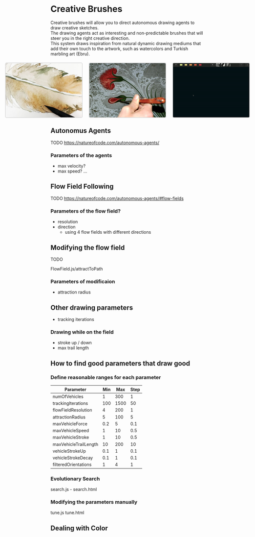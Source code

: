# Creative Brushes

Creative brushes will allow you to direct autonomous drawing agents to draw creative sketches.  
The drawing agents act as interesting and non-predictable brushes that will steer you in the right creative direction.  
This system draws inspiration from natural dynamic drawing mediums that add their own touch to the artwork, such as watercolors and Turkish marbling art (Ebru).

<div style="display: flex; justify-content: center; gap: 20px; margin-top: 20px;">
    <img src="assets/sulu.jpeg" alt="Watercolor Example" style="width: 250px; height: auto; border: 2px solid #ddd; border-radius: 5px;">
    <img src="assets/ebru.jpeg" alt="Ebru Example" style="width: 250px; height: auto; border: 2px solid #ddd; border-radius: 5px;">
    <img src="assets/demo.gif" alt="Drawing Agent Demo" style="width: 250px; height: auto; border: 2px solid #ddd; border-radius: 5px;">
</div>

## Autonomus Agents

TODO https://natureofcode.com/autonomous-agents/

### Parameters of the agents
- max velocity?
- max speed?
...


## Flow Field Following
TODO
https://natureofcode.com/autonomous-agents/#flow-fields

### Parameters of the flow field?
- resolution
- direction
    - using 4 flow fields with different directions

## Modifying the flow field

TODO

FlowField.js/attractToPath
### Parameters of modificaion
- attraction radius

## Other drawing parameters

- tracking iterations

### Drawing while on the field
- stroke up / down
- max trail length

## How to find good parameters that draw good

### Define reasonable ranges for each parameter

| Parameter                | Min  | Max  | Step  |
|--------------------------|------|------|-------|
| numOfVehicles            | 1    | 300  | 1     |
| trackingIterations       | 100  | 1500 | 50    |
| flowFieldResolution      | 4    | 200  | 1     |
| attractionRadius         | 5    | 100  | 5     |
| maxVehicleForce          | 0.2  | 5    | 0.1   |
| maxVehicleSpeed          | 1    | 10   | 0.5   |
| maxVehicleStroke         | 1    | 10   | 0.5   |
| maxVehicleTrailLength    | 10   | 200  | 10    |
| vehicleStrokeUp          | 0.1  | 1    | 0.1   |
| vehicleStrokeDecay       | 0.1  | 1    | 0.1   |
| filteredOrientations     | 1    | 4    | 1     |

### Evolutionary Search
search.js - search.html
### Modifying the parameters manually
tune.js tune.html

## Dealing with Color






